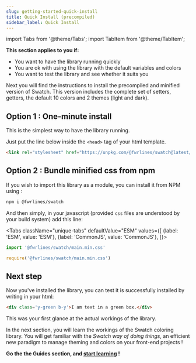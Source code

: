 ```yaml
---
slug: getting-started-quick-install
title: Quick Install (precompiled)
sidebar_label: Quick Install
---
```


import Tabs from '@theme/Tabs';
import TabItem from '@theme/TabItem';

**This section applies to you if:**
+ You want to have the library running quickly
+ You are ok with using the library with the default variables and colors
+ You want to test the library and see whether it suits you

Next you will find the instructions to install the precompiled and minified version of Swatch. This version includes the complete set of setters, getters, the default 10 colors and 2 themes (light and dark).

## Option 1 : One-minute install

This is the simplest way to have the library running. 

Just put the line below inside the `<head>` tag of your html template.
```html title="index.html"
<link rel="stylesheet" href="https://unpkg.com/@fwrlines/swatch@latest/main.min.css">
```

## Option 2 : Bundle minified css from npm

If you wish to import this library as a module, you can install it from NPM using :
```bash
npm i @fwrlines/swatch
```

And then simply, in your javascript (provided `css` files are understood by your build system) add this line:


<Tabs
  className="unique-tabs"
  defaultValue="ESM"
  values={[
    {label: 'ESM', value: 'ESM'},
    {label: 'CommonJS', value: 'CommonJS'},
  ]}>
  <TabItem value="ESM">

```js
import '@fwrlines/swatch/main.min.css'
```
  </TabItem>
  <TabItem value="CommonJS">

```js
require('@fwrlines/swatch/main.min.css')
```

  </TabItem>
</Tabs>

## Next step

Now you've installed the library, you can test it is successfully installed by writing in your html:

```html live
<div class='y-green b-y'>I am text in a green box.</div>

```

This was your first glance at the actual workings of the library. 

In the next section, you will learn the workings of the Swatch coloring library. You will get familiar with the _Swatch way of doing things_, an efficient new paradigm to manage theming and colors on your front-end projects ! 


**Go the the Guides section, and [start learning](./guides-setters-getters) !**
